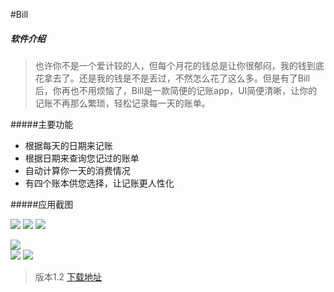 #Bill

##### 软件介绍
>  也许你不是一个爱计较的人，但每个月花的钱总是让你很郁闷，我的钱到底花拿去了。还是我的钱是不是丢过，不然怎么花了这么多。但是有了Bill后，你再也不用烦恼了，Bill是一款简便的记账app，UI简便清晰，让你的记账不再那么繁琐，轻松记录每一天的账单。 

#####主要功能
- 根据每天的日期来记账 
- 根据日期来查询您记过的账单 
- 自动计算你一天的消费情况
-  有四个账本供您选择，让记账更人性化

#####应用截图

![](https://raw.githubusercontent.com/ZengTianShengZ/Bill/master/img/S60803-134619.jpg) ![](https://raw.githubusercontent.com/ZengTianShengZ/Bill/master/img/S60803-144748.jpg)   ![](https://raw.githubusercontent.com/ZengTianShengZ/Bill/master/img/S60803-134644.jpg)  

  ![](https://raw.githubusercontent.com/ZengTianShengZ/Bill/master/img/S60803-144756.jpg)  
![](https://raw.githubusercontent.com/ZengTianShengZ/Bill/master/img/S60803-144800.jpg)  ![](https://raw.githubusercontent.com/ZengTianShengZ/Bill/master/img/S60803-144813.jpg)  


> 版本1.2
[下载地址](http://fir.im/Billapk)
